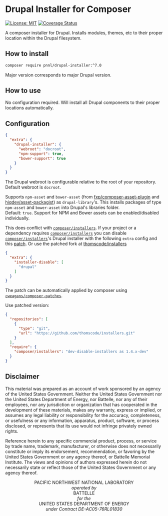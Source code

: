 # Drupal Installer for Composer
[![License: MIT](https://img.shields.io/badge/License-MIT-yellow.svg)](https://github.com/PNNL/Drupal-Installer/blob/master/LICENSE.md)
[![Coverage Status](https://coveralls.io/repos/github/pnnl/drupal-installer/badge.svg?branch=7.x)](https://coveralls.io/github/pnnl/drupal-installer?branch=7.x)

A composer installer for Drupal. Installs modules, themes, etc to their proper location within the Drupal filesystem.

## How to install
```bash
composer require pnnl/drupal-installer:^7.0
```

Major version corresponds to major Drupal version.

## How to use
No configuration required. Will install all Drupal components to their proper locations automatically.

## Configuration
```json
{
  "extra": {
    "drupal-installer": {
      "webroot": "docroot",
      "npm-support": true,
      "bower-support": true
    }
  }
}
```

The Drupal webroot is configurable relative to the root of your repository.  
Default webroot is `docroot`.

Supports `npm-asset` and `bower-asset`
(from [fxp/composer-asset-plugin](https://packagist.org/packages/fxp/composer-asset-plugin) and [hiqdev/asset-packagist](https://packagist.org/packages/hiqdev/asset-packagist))
as `drupal-library`'s.
This installs packages of type `npm-asset` and `bower-asset` into Drupal's libraries folder.  
Default: `true`. Support for NPM and Bower assets can be enabled/disabled individually.

This does conflict with [`composer/installers`](https://packagist.org/packages/composer/installers). If your project or a dependency requires [`composer/installers`](https://packagist.org/packages/composer/installers) you
can disable [`composer/installers`](https://packagist.org/packages/composer/installers)'s Drupal installer with the following `extra` config and this [patch](https://gist.githubusercontent.com/thomscode/8ad286a97ce9efbdf5829ba9e79fcb85/raw/9387aa8aea2ca3f870b61d44c38ff2e5211d271b/composer-installers.diff). Or use the patched fork at [thomscode/installers](https://github.com/thomscode/installers)

```json
{
  "extra": {
    "installer-disable": [
      "drupal"
    ]
  }
}
```

The patch can be automatically applied by composer using [`cweagans/composer-patches`](https://packagist.org/packages/cweagans/composer-patches).

Use patched version:
```json
{
  "repositories": [
    {
      "type": "git",
      "url": "https://github.com/thomscode/installers.git"
    }
  ],
  "require": {
    "composer/installers": "dev-disable-installers as 1.4.x-dev"
  }
}
```

## Disclaimer
This material was prepared as an account of work sponsored by an agency of the United States Government.  Neither the United States Government nor the United States Department of Energy, nor Battelle, nor any of their employees, nor any jurisdiction or organization that has cooperated in the development of these materials, makes any warranty, express or implied, or assumes any legal liability or responsibility for the accuracy, completeness, or usefulness or any information, apparatus, product, software, or process disclosed, or represents that its use would not infringe privately owned rights.

Reference herein to any specific commercial product, process, or service by trade name, trademark, manufacturer, or otherwise does not necessarily constitute or imply its endorsement, recommendation, or favoring by the United States Government or any agency thereof, or Battelle Memorial Institute. The views and opinions of authors expressed herein do not necessarily state or reflect those of the United States Government or any agency thereof.

<p align="center">
PACIFIC NORTHWEST NATIONAL LABORATORY<br />
<em>operated by</em><br />
BATTELLE<br />
<em>for the</em><br />
UNITED STATES DEPARTMENT OF ENERGY<br />
<em>under Contract DE-AC05-76RL01830</em><br />
</p>

